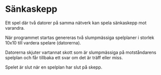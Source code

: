 # Sänkaskepp

Ett spel där två datorer på samma nätverk kan spela sänkaskepp mot varandra.

När programmet startas genereras två slumpmässiga spelplaner i storlek 10x10 till vardera spelare (datorerna).

Datorerna skjuter vartannat skott som är slumpmässiga på motståndarens spelplan och får tillbaka ett svar om det är träff eller miss.

Spelet är slut när en spelplan har slut på skepp.
